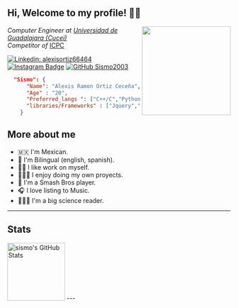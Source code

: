 <h2> Hi, Welcome to my profile! 👋🏻 </h2>
<img src="https://media.giphy.com/media/aCgRZuk6GqOQ4w4BTY/giphy.gif" width='200' align="right">
<p> <em>Computer Engineer at <a href='http://www.cucei.udg.mx/' rel="noopener" target="_blank" >Universidad de Guadalajara (Cucei)</a>
<br>Competitor of</em> <a rel="noopener" target="_blank" href='https://icpc.global/'>ICPC</a>
</p>


[![Linkedin: alexisortiz66464](https://img.shields.io/badge/-alexisortiz66464-blue?style=flat-square&logo=Linkedin&logoColor=white&link=https://www.linkedin.com/in/alexisortiz66464/)](https://www.linkedin.com/in/alexisortiz66464/)
[![Instagram Badge](https://img.shields.io/badge/-aocreative03-e4405f?style=flat-square&logo=Instagram&logoColor=white)](https://www.instagram.com/aocreative03/)
[![GitHub Sismo2003](https://img.shields.io/github/followers/Sismo2003?label=follow&style=social)](https://github.com/Sismo2003)

```json
  "Sismo": {
      "Name": "Alexis Ramon Ortiz Ceceña",
      "Age" : "20",
      "Preferred_langs ": ["C++/C","Python","HTML/CSS","PHP"],
      "libraries/Frameworks" : ["Jquery","mPDF","Tkinter","Bootstrap"]
    }
```

## More about me
- 🇲🇽 I'm Mexican.
- 💬 I'm Bilingual (english, spanish).
- 💪🏻 I like work on myself.
- 👨🏻‍💻 I enjoy doing my own proyects.
- 👾 I'm a Smash Bros player.
- 🎧 I love listing to Music.
- 👨🏻‍🔬 I'm a big science reader.
---
## Stats 
<img alt="sismo's GitHub Stats" height=130 src="https://github-readme-stats.vercel.app/api?username=sismo2003&show_icons=true&theme=nord">
---
